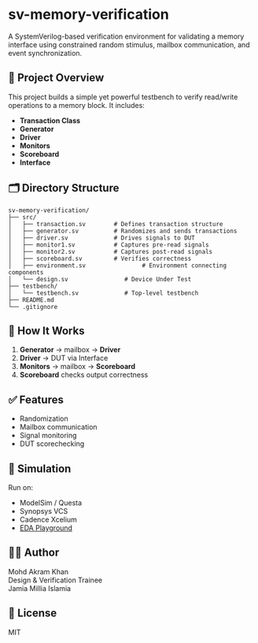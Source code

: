 # sv-memory-verification

A SystemVerilog-based verification environment for validating a memory interface using constrained random stimulus, mailbox communication, and event synchronization.

## 🧠 Project Overview

This project builds a simple yet powerful testbench to verify read/write operations to a memory block. It includes:

- **Transaction Class**
- **Generator**
- **Driver**
- **Monitors**
- **Scoreboard**
- **Interface**

## 🗂 Directory Structure

```text
sv-memory-verification/
├── src/
│   ├── transaction.sv        # Defines transaction structure
│   ├── generator.sv          # Randomizes and sends transactions
│   ├── driver.sv             # Drives signals to DUT
│   ├── monitor1.sv           # Captures pre-read signals
│   ├── monitor2.sv           # Captures post-read signals
│   ├── scoreboard.sv         # Verifies correctness
│   ├── environment.sv                # Environment connecting components
│   └── design.sv                # Device Under Test
├── testbench/
│   └── testbench.sv             # Top-level testbench
├── README.md
└── .gitignore
```


## 🚀 How It Works

1. **Generator** → mailbox → **Driver**
2. **Driver** → DUT via Interface
3. **Monitors** → mailbox → **Scoreboard**
4. **Scoreboard** checks output correctness

## ✅ Features

- Randomization
- Mailbox communication
- Signal monitoring
- DUT scorechecking

## 🧪 Simulation

Run on:
- ModelSim / Questa
- Synopsys VCS
- Cadence Xcelium
- [EDA Playground](https://edaplayground.com/x/JAFn)

## 👨‍💻 Author

Mohd Akram Khan  
Design & Verification Trainee  
Jamia Millia Islamia

## 📄 License

MIT
